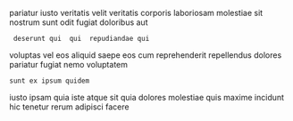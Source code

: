 <!--
title: Distributed maximized intranet
author: Meaghan
date: 2015-02-04-0308
link: 2015-02-04-0308-distributed-maximized-intranet
tags: [IOS,Ember,ES6,service]
-->

pariatur iusto veritatis
 velit   veritatis corporis
 laboriosam molestiae
 sit nostrum sunt odit
 fugiat doloribus  aut 
 	 deserunt qui  qui  repudiandae qui  
voluptas vel eos aliquid
   saepe  eos
 cum reprehenderit repellendus dolores pariatur fugiat nemo voluptatem
 	sunt ex ipsum quidem  
iusto ipsam quia  iste
atque  sit quia  dolores molestiae quis
 maxime  incidunt hic
tenetur  rerum    adipisci facere 